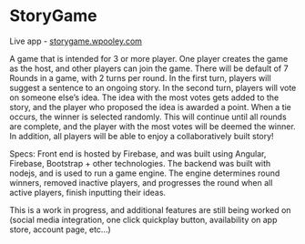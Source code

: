 # StoryGame
Live app - <a href='https://storygame.wpooley.com'>storygame.wpooley.com</a>


A game that is intended  for 3 or more player. One player creates the game as the host, and other players can join the game.
There will be default of 7 Rounds in a game, with 2 turns per round. In the first turn, players will suggest a sentence  to an ongoing story. 
In the second turn, players will vote on someone else’s idea. The idea with the most votes gets added to the story, and the player who
proposed the idea is awarded a point. When a tie occurs, the winner is selected randomly. 
This will continue until all rounds are complete, and the player with the most votes will be deemed the winner. 
In addition, all players will be able to enjoy a collaboratively built story!

Specs: Front end is hosted by Firebase, and was built  using Angular, Firebase, Bootstrap + other technologies.
The backend was built with nodejs, and is used to run a game engine. The engine determines round winners, removed inactive players, and progresses the round when all active players, finish inputting their ideas.

This is a work in progress, and additional features are still being worked on (social media integration, one click quickplay button, availability on app store, account page, etc...)
